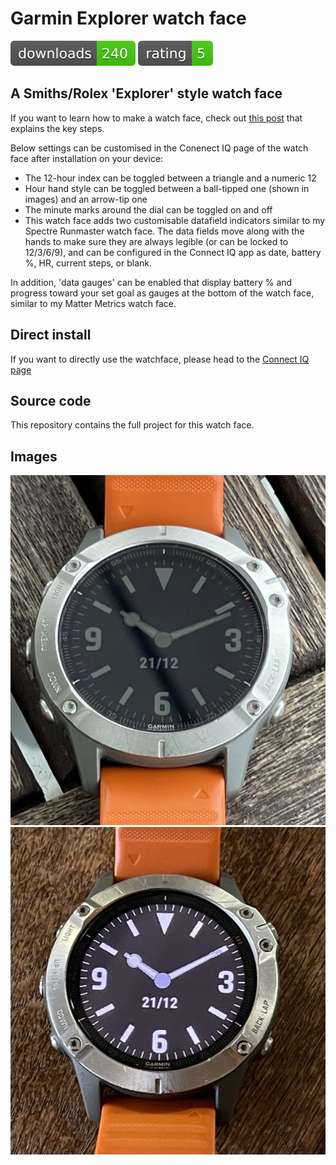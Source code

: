 # Garmin Explorer watch face

![downloads](https://raw.githubusercontent.com/Antvirf/garmin-explorer-watch-face/main/badges/downloads.svg)
![rating](https://raw.githubusercontent.com/Antvirf/garmin-explorer-watch-face/main/badges/rating.svg)

## A Smiths/Rolex 'Explorer' style watch face

If you want to learn how to make a watch face, check out [this post](https://aviitala.com/posts/garmin-watchface-tutorial/) that explains the key steps.

Below settings can be customised in the Conenect IQ page of the watch face after installation on your device:

* The 12-hour index can be toggled between a triangle and a numeric 12
* Hour hand style can be toggled between a ball-tipped one (shown in images) and an arrow-tip one
* The minute marks around the dial can be toggled on and off
* This watch face adds two customisable datafield indicators similar to my Spectre Runmaster watch face. The data fields move along with the hands to make sure they are always legible (or can be locked to 12/3/6/9), and can be configured in the Connect IQ app as date, battery %, HR, current steps, or blank.

In addition, 'data gauges' can be enabled that display battery % and progress toward your set goal as gauges at the bottom of the watch face, similar to my Matter Metrics watch face.

## Direct install
If you want to directly use the watchface, please head to the [Connect IQ page](https://apps.garmin.com/en-US/apps/4e26376f-806a-4ce7-8bd1-07ad82e52540)

## Source code
This repository contains the full project for this watch face.

## Images

![outside](./images/explorer-watch-face-outside.jpeg)![inside](./images/explorer-watch-face-inside-light-up.jpeg)

